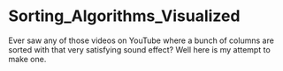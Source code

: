 # Sorting_Algorithms_Visualized
Ever saw any of those videos on YouTube where a bunch of columns are sorted with that very satisfying sound effect? Well here is my attempt to make one.
